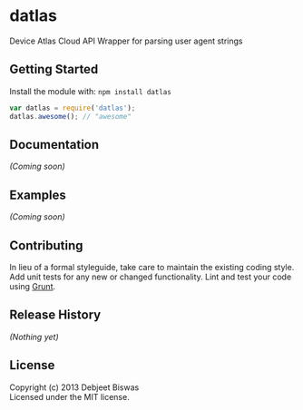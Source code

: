 # datlas

Device Atlas Cloud API Wrapper for parsing user agent strings

## Getting Started
Install the module with: `npm install datlas`

```javascript
var datlas = require('datlas');
datlas.awesome(); // "awesome"
```

## Documentation
_(Coming soon)_

## Examples
_(Coming soon)_

## Contributing
In lieu of a formal styleguide, take care to maintain the existing coding style. Add unit tests for any new or changed functionality. Lint and test your code using [Grunt](http://gruntjs.com/).

## Release History
_(Nothing yet)_

## License
Copyright (c) 2013 Debjeet Biswas  
Licensed under the MIT license.
